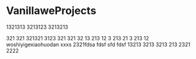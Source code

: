 # VanillaweProjects
1321313
3213123
3213213

321
321
321321
3123
321
321
32
13
213
12
3
213
21
3
213
12
woshiyigexiaohuodan
xxxs
2321fdsa
fdsf
sfd
fdsf
13213
3213
3213
213
2321
2222